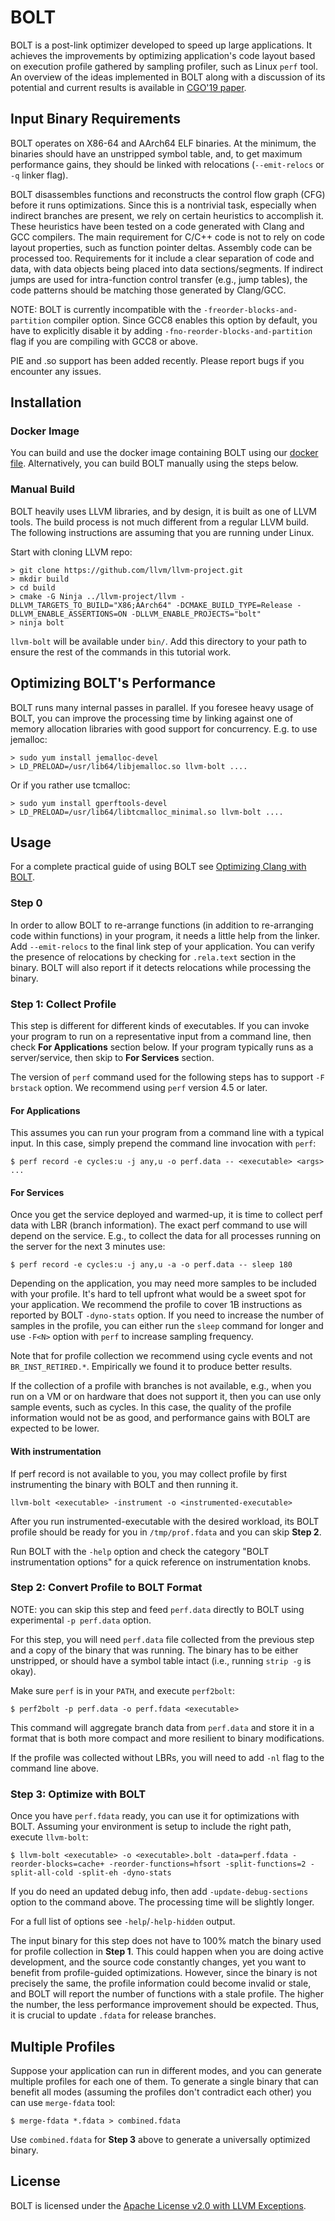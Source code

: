 # BOLT

BOLT is a post-link optimizer developed to speed up large applications.
It achieves the improvements by optimizing application's code layout based on
execution profile gathered by sampling profiler, such as Linux `perf` tool.
An overview of the ideas implemented in BOLT along with a discussion of its
potential and current results is available in
[CGO'19 paper](https://research.fb.com/publications/bolt-a-practical-binary-optimizer-for-data-centers-and-beyond/).

## Input Binary Requirements

BOLT operates on X86-64 and AArch64 ELF binaries. At the minimum, the binaries
should have an unstripped symbol table, and, to get maximum performance gains,
they should be linked with relocations (`--emit-relocs` or `-q` linker flag).

BOLT disassembles functions and reconstructs the control flow graph (CFG)
before it runs optimizations. Since this is a nontrivial task,
especially when indirect branches are present, we rely on certain heuristics
to accomplish it. These heuristics have been tested on a code generated with
Clang and GCC compilers. The main requirement for C/C++ code is not to rely
on code layout properties, such as function pointer deltas.
Assembly code can be processed too. Requirements for it include a clear
separation of code and data, with data objects being placed into data
sections/segments. If indirect jumps are used for intra-function control
transfer (e.g., jump tables), the code patterns should be matching those
generated by Clang/GCC.

NOTE: BOLT is currently incompatible with the `-freorder-blocks-and-partition`
compiler option. Since GCC8 enables this option by default, you have to
explicitly disable it by adding `-fno-reorder-blocks-and-partition` flag if
you are compiling with GCC8 or above.

PIE and .so support has been added recently. Please report bugs if you
encounter any issues.

## Installation

### Docker Image

You can build and use the docker image containing BOLT using our [docker file](./utils/docker/Dockerfile).
Alternatively, you can build BOLT manually using the steps below.

### Manual Build

BOLT heavily uses LLVM libraries, and by design, it is built as one of LLVM
tools. The build process is not much different from a regular LLVM build.
The following instructions are assuming that you are running under Linux.

Start with cloning LLVM repo:

```
> git clone https://github.com/llvm/llvm-project.git
> mkdir build
> cd build
> cmake -G Ninja ../llvm-project/llvm -DLLVM_TARGETS_TO_BUILD="X86;AArch64" -DCMAKE_BUILD_TYPE=Release -DLLVM_ENABLE_ASSERTIONS=ON -DLLVM_ENABLE_PROJECTS="bolt"
> ninja bolt
```

`llvm-bolt` will be available under `bin/`. Add this directory to your path to
ensure the rest of the commands in this tutorial work.

## Optimizing BOLT's Performance

BOLT runs many internal passes in parallel. If you foresee heavy usage of
BOLT, you can improve the processing time by linking against one of memory
allocation libraries with good support for concurrency. E.g. to use jemalloc:

```
> sudo yum install jemalloc-devel
> LD_PRELOAD=/usr/lib64/libjemalloc.so llvm-bolt ....
```
Or if you rather use tcmalloc:
```
> sudo yum install gperftools-devel
> LD_PRELOAD=/usr/lib64/libtcmalloc_minimal.so llvm-bolt ....
```

## Usage

For a complete practical guide of using BOLT see [Optimizing Clang with BOLT](./docs/OptimizingClang.md).

### Step 0

In order to allow BOLT to re-arrange functions (in addition to re-arranging
code within functions) in your program, it needs a little help from the linker.
Add `--emit-relocs` to the final link step of your application. You can verify
the presence of relocations by checking for `.rela.text` section in the binary.
BOLT will also report if it detects relocations while processing the binary.

### Step 1: Collect Profile

This step is different for different kinds of executables. If you can invoke
your program to run on a representative input from a command line, then check
**For Applications** section below. If your program typically runs as a
server/service, then skip to **For Services** section.

The version of `perf` command used for the following steps has to support
`-F brstack` option. We recommend using `perf` version 4.5 or later.

#### For Applications

This assumes you can run your program from a command line with a typical input.
In this case, simply prepend the command line invocation with `perf`:
```
$ perf record -e cycles:u -j any,u -o perf.data -- <executable> <args> ...
```

#### For Services

Once you get the service deployed and warmed-up, it is time to collect perf
data with LBR (branch information). The exact perf command to use will depend
on the service. E.g., to collect the data for all processes running on the
server for the next 3 minutes use:
```
$ perf record -e cycles:u -j any,u -a -o perf.data -- sleep 180
```

Depending on the application, you may need more samples to be included with
your profile. It's hard to tell upfront what would be a sweet spot for your
application. We recommend the profile to cover 1B instructions as reported
by BOLT `-dyno-stats` option. If you need to increase the number of samples
in the profile, you can either run the `sleep` command for longer and use
`-F<N>` option with `perf` to increase sampling frequency.

Note that for profile collection we recommend using cycle events and not
`BR_INST_RETIRED.*`. Empirically we found it to produce better results.

If the collection of a profile with branches is not available, e.g., when you run on
a VM or on hardware that does not support it, then you can use only sample
events, such as cycles. In this case, the quality of the profile information
would not be as good, and performance gains with BOLT are expected to be lower.

#### With instrumentation

If perf record is not available to you, you may collect profile by first
instrumenting the binary with BOLT and then running it.
```
llvm-bolt <executable> -instrument -o <instrumented-executable>
```

After you run instrumented-executable with the desired workload, its BOLT
profile should be ready for you in `/tmp/prof.fdata` and you can skip
**Step 2**.

Run BOLT with the `-help` option and check the category "BOLT instrumentation
options" for a quick reference on instrumentation knobs.

### Step 2: Convert Profile to BOLT Format

NOTE: you can skip this step and feed `perf.data` directly to BOLT using
experimental `-p perf.data` option.

For this step, you will need `perf.data` file collected from the previous step and
a copy of the binary that was running. The binary has to be either
unstripped, or should have a symbol table intact (i.e., running `strip -g` is
okay).

Make sure `perf` is in your `PATH`, and execute `perf2bolt`:
```
$ perf2bolt -p perf.data -o perf.fdata <executable>
```

This command will aggregate branch data from `perf.data` and store it in a
format that is both more compact and more resilient to binary modifications.

If the profile was collected without LBRs, you will need to add `-nl` flag to
the command line above.

### Step 3: Optimize with BOLT

Once you have `perf.fdata` ready, you can use it for optimizations with
BOLT. Assuming your environment is setup to include the right path, execute
`llvm-bolt`:
```
$ llvm-bolt <executable> -o <executable>.bolt -data=perf.fdata -reorder-blocks=cache+ -reorder-functions=hfsort -split-functions=2 -split-all-cold -split-eh -dyno-stats
```

If you do need an updated debug info, then add `-update-debug-sections` option
to the command above. The processing time will be slightly longer.

For a full list of options see `-help`/`-help-hidden` output.

The input binary for this step does not have to 100% match the binary used for
profile collection in **Step 1**. This could happen when you are doing active
development, and the source code constantly changes, yet you want to benefit
from profile-guided optimizations. However, since the binary is not precisely the
same, the profile information could become invalid or stale, and BOLT will
report the number of functions with a stale profile. The higher the
number, the less performance improvement should be expected. Thus, it is
crucial to update `.fdata` for release branches.

## Multiple Profiles

Suppose your application can run in different modes, and you can generate
multiple profiles for each one of them. To generate a single binary that can
benefit all modes (assuming the profiles don't contradict each other) you can
use `merge-fdata` tool:
```
$ merge-fdata *.fdata > combined.fdata
```
Use `combined.fdata` for **Step 3** above to generate a universally optimized
binary.

## License

BOLT is licensed under the [Apache License v2.0 with LLVM Exceptions](./LICENSE.TXT).
